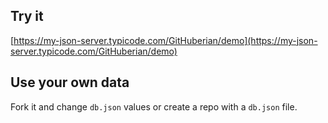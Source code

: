 ## Try it

[https://my-json-server.typicode.com/GitHuberian/demo](https://my-json-server.typicode.com/GitHuberian/demo)

## Use your own data

Fork it and change `db.json` values or create a repo with a `db.json` file.
